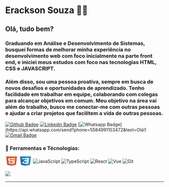 # Erackson Souza :man_technologist:

## Olá, tudo bem? 

### Graduando em Análise e Desenvolvimento de Sistemas, busquei formas de melhorar minha experiência no desenvolvimento web com foco inicialmente na parte front end, e iniciei meus estudos com foco nas tecnologias HTML, CSS e JAVASCRIPT.
### Além disso, sou uma pessoa proativa, sempre em busca de novos desafios e oportunidades de aprendizado. Tenho facilidade em trabalhar em equipe, colaborando com colegas para alcançar objetivos em comum. Meu objetivo na área vai além do trabalho, busco me conectar-me com outras pessoas e ajudar a criar projetos que facilitem a vida de outras pessoas.

[![Github Badge](https://img.shields.io/badge/-Github-000?style=flat-square&logo=Github&logoColor=white&link=https://github.com/lucasgdb)](https://github.com/eracksonsouza)
[![Linkedin Badge](https://img.shields.io/badge/-LinkedIn-blue?style=flat-square&logo=Linkedin&logoColor=white&link=https://www.linkedin.com/in/lucas-bittencourt/)](https://www.linkedin.com/in/eracksonsouza/)
[![Whatsapp Badge](https://img.shields.io/badge/-Whatsapp-4CA143?style=flat-square&labelColor=4CA143&logo=whatsapp&logoColor=white&link=https://api.whatsapp.com/send?phone=5584991153472&text=Olá!)](https://api.whatsapp.com/send?phone=5584991153472&text=Olá!)
[![Gmail Badge](https://img.shields.io/badge/-Gmail-c14438?style=flat-square&logo=Gmail&logoColor=white&link=mailto:lucasgdbittencourt@gmail.com)](mailto:souza.erackson@gmail.com)

### 🧰 Ferramentas e Técnologias:
<div style="display: inline_block">
  <img align="center" alt="HTML" height="30" width="40" src="https://raw.githubusercontent.com/devicons/devicon/master/icons/html5/html5-original.svg">
  <img align="center" alt="CSS" height="30" width="40" src="https://raw.githubusercontent.com/devicons/devicon/master/icons/css3/css3-original.svg">
  <img align="center" alt="JavaScript" height="30" width="40" src="https://cdn.jsdelivr.net/gh/devicons/devicon/icons/javascript/javascript-original.svg">
  <img align="center" alt="TypeScript" height="30" width="40" src="https://cdn.jsdelivr.net/gh/devicons/devicon/icons/typescript/typescript-original.svg">
  <img align="center" alt="React" height="30" width="40" src="https://cdn.jsdelivr.net/gh/devicons/devicon/icons/react/react-original.svg">
  <img align="center" alt="Vue" height="30" width="40" src="https://cdn.jsdelivr.net/gh/devicons/devicon/icons/vuejs/vuejs-original.svg">
  <img align="center" alt="Git" height="30" width="40" src="https://cdn.jsdelivr.net/gh/devicons/devicon/icons/git/git-plain.svg">
</div>
<br>

<img height="180em" src="https://github-readme-stats.vercel.app/api/top-langs/?username=eracksonsouza&layout=compact&langs_count=6&theme=tokyonight"/>

---
